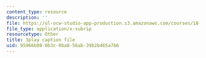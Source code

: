 ```yaml
---
content_type: resource
description: ''
file: https://ol-ocw-studio-app-production.s3.amazonaws.com/courses/18-03sc-differential-equations-fall-2011/95966b080b3c0ba856ab39b2b465a7b6_z-meBrqcy_I.srt
file_type: application/x-subrip
resourcetype: Other
title: 3play caption file
uid: 95966b08-0b3c-0ba8-56ab-39b2b465a7b6
---
```


